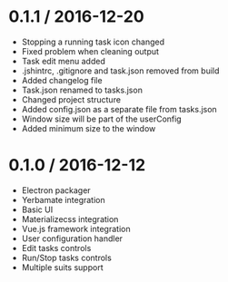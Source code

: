0.1.1 / 2016-12-20
==================

  * Stopping a running task icon changed
  * Fixed problem when cleaning output
  * Task edit menu added
  * .jshintrc, .gitignore and task.json removed from build
  * Added changelog file
  * Task.json renamed to tasks.json
  * Changed project structure
  * Added config.json as a separate file from tasks.json
  * Window size will be part of the userConfig
  * Added minimum size to the window

0.1.0 / 2016-12-12
==================

  * Electron packager
  * Yerbamate integration
  * Basic UI
  * Materializecss integration
  * Vue.js framework integration
  * User configuration handler
  * Edit tasks controls
  * Run/Stop tasks controls
  * Multiple suits support
